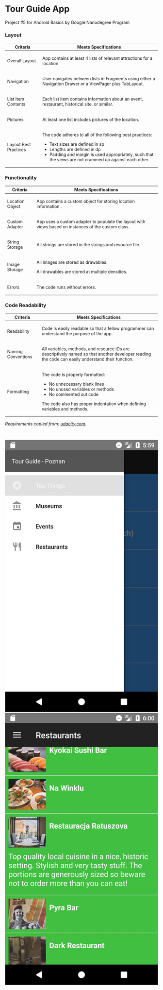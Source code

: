 # Tour Guide App

Project #5 for Android Basics by Google Nanodegree Program

<h3>Layout</h3>
<table>
  <tr>
    <th>Criteria</th>
    <th>Meets Specifications</th>
  </tr>
  <tbody>
    <tr>
      <td>
        <p>Overall Layout</p>
      </td>
      <td>
        <p>App contains at least 4 lists of relevant attractions for a location</p>
      </td>
    </tr>
    <tr>
      <td>
        <p>Navigation</p>
      </td>
      <td>
        <p>User navigates between lists in Fragments using either a Navigation Drawer or a ViewPager plus TabLayout.</p>
      </td>
    </tr>
    <tr>
      <td>
        <p>List Item Contents</p>
      </td>
      <td>
        <p>Each list item contains information about an event, restaurant, historical site, or similar.</p>
      </td>
    </tr>
    <tr>
      <td>
        <p>Pictures</p>
      </td>
      <td>
        <p>At least one list includes pictures of the location.</p>
      </td>
    </tr>
    <tr>
      <td>
        <p>Layout Best Practices</p>
      </td>
      <td>
        <p>The code adheres to all of the following best practices:</p>
        <ul>
          <li>Text sizes are defined in sp</li>
          <li>Lengths are defined in dp</li>
          <li>Padding and margin is used appropriately, such that the views are not crammed up against each other.</li>
        </ul>
      </td>
    </tr>
  </tbody>
</table>

<h3>Functionality</h3>
<table>
  <tr>
    <th>Criteria</th>
    <th>Meets Specifications</th>
  </tr>
  <tbody>
    <tr>
      <td>
        <p>Location Object</p>
      </td>
      <td>
        <p>App contains a custom object for storing location information .</p>
      </td>
    </tr>
    <tr>
      <td>
        <p>Custom Adapter</p>
      </td>
      <td>
        <p>App uses a custom adapter to populate the layout with views based on instances of the custom class.</p>
      </td>
    </tr>
    <tr>
      <td>
        <p>String Storage</p>
      </td>
      <td>
        <p>All strings are stored in the strings.xml resource file.</p>
      </td>
    </tr>
    <tr>
      <td>
        <p>Image Storage</p>
      </td>
      <td>
        <p>All images are stored as drawables.</p>
        <p>All drawables are stored at multiple densities.</p>
      </td>
    </tr>
    <tr>
      <td>
        <p>Errors</p>
      </td>
      <td>
        <p>The code runs without errors.</p>
      </td>
    </tr>
  </tbody>
</table>

<h3>Code Readability</h3>
<table>
  <tr>
    <th>Criteria</th>
    <th>Meets Specifications</th>
  </tr>
  <tbody>
    <tr>
      <td>
        <p>Readability</p>
      </td>
      <td>
        <p>Code is easily readable so that a fellow programmer can understand the purpose of the app.</p>
      </td>
    </tr>
    <tr>
      <td>
        <p>Naming Conventions</p>
      </td>
      <td>
        <p>All variables, methods, and resource IDs are descriptively named so that another developer reading the code can easily understand their function.</p>
      </td>
    </tr>
    <tr>
      <td>
        <p>Formatting</p>
      </td>
      <td>
        <p>The code is properly formatted:</p>
        <ul>
          <li>No unnecessary blank lines</li>
          <li>No unused variables or methods</li>
          <li>No commented out code</li>
        </ul>
        <p>The code also has proper indentation when defining variables and methods.</p>
      </td>
    </tr>
  </tbody>
</table>

<em>Requirements copied from: <a href="http://udacity.com">udacity.com</a>.</em>

<br />
<p align="center"> 
  <img src="showcase/tour_guide_app_1.jpg" alt="Project Image 1">
  <img src="showcase/tour_guide_app_2.jpg" alt="Project Image 2">
</p>
